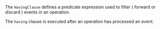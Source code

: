 The `HavingClause` defines a predicate expression used to filter ( forward or discard ) events in an operation.

The `having` clause is executed after an operation has processed an event.
